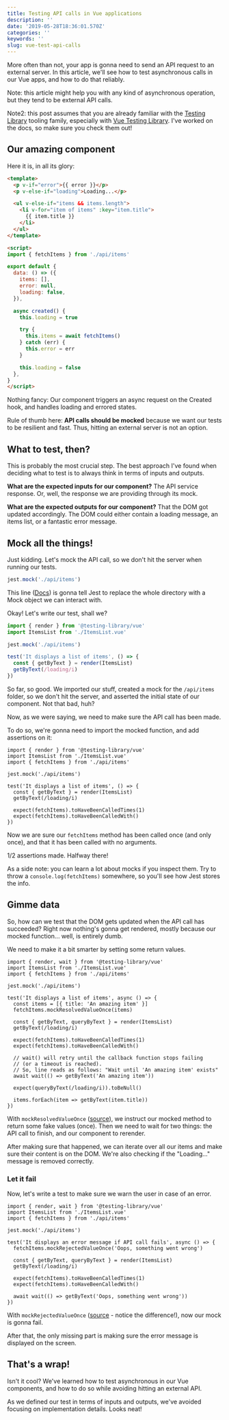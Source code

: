 ```yaml
---
title: Testing API calls in Vue applications
description: ''
date: '2019-05-28T18:36:01.570Z'
categories: ''
keywords: ''
slug: vue-test-api-calls
---
```


More often than not, your app is gonna need to send an API request to an external server. In this article, we'll see how to test asynchronous calls in our Vue apps, and how to do that reliably.

Note: this article might help you with any kind of asynchronous operation, but they tend to be external API calls.

Note2: this post assumes that you are already familiar with the [Testing Library](https://testing-library.com) tooling family, especially with [Vue Testing Library](https://github.com/testing-library/vue-testing-library). I've worked on the docs, so make sure you check them out!


## Our amazing component

Here it is, in all its glory:

```html
<template>
  <p v-if="error">{{ error }}</p>
  <p v-else-if="loading">Loading...</p>

  <ul v-else-if="items && items.length">
    <li v-for="item of items" :key="item.title">
      {{ item.title }}
    </li>
  </ul>
</template>

<script>
import { fetchItems } from './api/items'

export default {
  data: () => ({
    items: [],
    error: null,
    loading: false,
  }),

  async created() {
    this.loading = true

    try {
      this.items = await fetchItems()
    } catch (err) {
      this.error = err
    }

    this.loading = false
  },
}
</script>
```

Nothing fancy: Our component triggers an async request on the Created hook, and handles loading and errored states.

Rule of thumb here: **API calls should be mocked** because we want our tests to be resilient and fast. Thus, hitting an external server is not an option.


## What to test, then?

This is probably the most crucial step. The best approach I've found when deciding what to test is to always think in terms of inputs and outputs.

**What are the expected inputs for our component?** The API service response. Or, well, the response we are providing through its mock.

**What are the expected outputs for our component?** That the DOM got updated accordingly. The DOM could either contain a loading message, an items list, or a fantastic error message.


## Mock all the things!

Just kidding. Let's mock the API call, so we don't hit the server when running our tests.

```js
jest.mock('./api/items')
```

This line ([Docs](https://jestjs.io/docs/en/jest-object#jestmockmodulename-factory-options)) is gonna tell Jest to replace the whole directory with a Mock object we can interact with.

Okay! Let's write our test, shall we?

```js
import { render } from '@testing-library/vue'
import ItemsList from './ItemsList.vue'

jest.mock('./api/items')

test('It displays a list of items', () => {
  const { getByText } = render(ItemsList)
  getByText(/loading/i)
})
```

So far, so good. We imported our stuff, created a mock for the `/api/items` folder, so we don't hit the server, and asserted the initial state of our component. Not that bad, huh?

Now, as we were saying, we need to make sure the API call has been made.

To do so, we're gonna need to import the mocked function, and add assertions on it:

```js{3,11,12}
import { render } from '@testing-library/vue'
import ItemsList from './ItemsList.vue'
import { fetchItems } from './api/items'

jest.mock('./api/items')

test('It displays a list of items', () => {
  const { getByText } = render(ItemsList)
  getByText(/loading/i)

  expect(fetchItems).toHaveBeenCalledTimes(1)
  expect(fetchItems).toHaveBeenCalledWith()
})
```

Now we are sure our `fetchItems` method has been called once (and only once), and that it has been called with no arguments.

1/2 assertions made. Halfway there!

As a side note: you can learn a lot about mocks if you inspect them. Try to throw a `console.log(fetchItems)` somewhere, so you'll see how Jest stores the info.


## Gimme data

So, how can we test that the DOM gets updated when the API call has succeeded? Right now nothing's gonna get rendered, mostly because our mocked function... well, is entirely dumb.

We need to make it a bit smarter by setting some return values.

```js{8,9,17-22}
import { render, wait } from '@testing-library/vue'
import ItemsList from './ItemsList.vue'
import { fetchItems } from './api/items'

jest.mock('./api/items')

test('It displays a list of items', async () => {
  const items = [{ title: 'An amazing item' }]
  fetchItems.mockResolvedValueOnce(items)

  const { getByText, queryByText } = render(ItemsList)
  getByText(/loading/i)

  expect(fetchItems).toHaveBeenCalledTimes(1)
  expect(fetchItems).toHaveBeenCalledWith()

  // wait() will retry until the callback function stops failing
  // (or a timeout is reached).
  // So, line reads as follows: "Wait until 'An amazing item' exists"
  await wait(() => getByText('An amazing item'))
 
  expect(queryByText(/loading/i)).toBeNull()

  items.forEach(item => getByText(item.title))
})
```

With `mockResolvedValueOnce` ([source](https://jestjs.io/docs/en/mock-function-api.html#mockfnmockrejectedvalueoncevalue)), we instruct our mocked method to return some fake values (once). Then we need to wait for two things: the API call to finish, and our component to rerender.

After making sure that happened, we can iterate over all our items and make sure their content is on the DOM. We're also checking if the "Loading..." message is removed correctly.


### Let it fail

Now, let's write a test to make sure we warn the user in case of an error.


```js{8,16}
import { render, wait } from '@testing-library/vue'
import ItemsList from './ItemsList.vue'
import { fetchItems } from './api/items'

jest.mock('./api/items')

test('It displays an error message if API call fails', async () => {
  fetchItems.mockRejectedValueOnce('Oops, something went wrong')

  const { getByText, queryByText } = render(ItemsList)
  getByText(/loading/i)

  expect(fetchItems).toHaveBeenCalledTimes(1)
  expect(fetchItems).toHaveBeenCalledWith()

  await wait(() => getByText('Oops, something went wrong'))
})
```

With `mockRejectedValueOnce` ([source](https://jestjs.io/docs/en/mock-function-api.html#mockfnmockrejectedvalueoncevalue) - notice the difference!), now our mock is gonna fail.

After that, the only missing part is making sure the error message is displayed on the screen.


## That's a wrap!

Isn't it cool? We've learned how to test asynchronous in our Vue components, and how to do so while avoiding hitting an external API.

As we defined our test in terms of inputs and outputs, we've avoided focusing on implementation details. Looks neat!